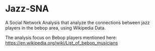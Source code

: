 # Jazz-SNA
A Social Network Analysis that analyze the connections between jazz players in the bebop area, using Wikipedia Data.

The analysis focus on Bebop players mentioned here: https://en.wikipedia.org/wiki/List_of_bebop_musicians
